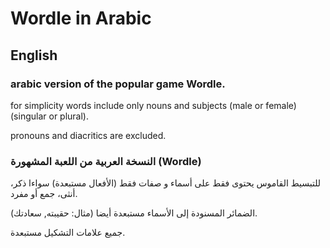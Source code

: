# Wordle in Arabic
## English
### arabic version of the popular game Wordle.

for simplicity words include only nouns and subjects (male or female) (singular or plural).

pronouns and diacritics are excluded.

### النسخة العربية من اللعبة المشهورة (Wordle)
للتبسيط القاموس يحتوى فقط على أسماء و صفات فقط (الأفعال مستبعدة) سواءا ذكر، أنثى، جمع أو مفرد.

الضمائر المسنودة إلى الأسماء مستبعدة أيضا (مثال: حقيبته, سعادتك).

جميع علامات التشكيل مستبعدة.
